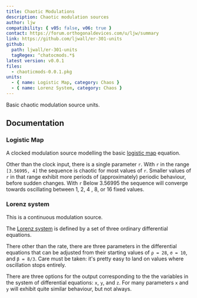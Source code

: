 ```yaml
---
title: Chaotic Modulations
description: Chaotic modulation sources
author: ljw
compatibility: { v05: false, v06: true }
contact: https://forum.orthogonaldevices.com/u/ljw/summary
link: https://github.com/ljwall/er-301-units
github:
  path: ljwall/er-301-units
  tagRegex: ^chatocmods.*$
latest version: v0.0.1
files:
  - chaoticmods-0.0.1.pkg
units:
  - { name: Logistic Map, category: Chaos }
  - { name: Lorenz System, category: Chaos }
---
```


Basic chaotic modulation source units.

## Documentation

### Logistic Map

A clocked modulation source modelling the basic [logistic map](https://en.wikipedia.org/wiki/Logistic_map) equation.

<md-img src="chaoticmods/logisticmap.png"></md-img>

Other than the clock input, there is a single parameter `r`. With `r` in the range `[3.56995, 4]` the sequence is chaotic for most values of `r`. Smaller values of `r` in that range exhibit more periods of (approximately) periodic behaviour, before sudden changes. With `r` Below 3.56995 the sequence will converge towards oscillating between 1, 2, 4 , 8, or 16 fixed values.

### Lorenz system

This is a continuous modulation source.

<md-img src="chaoticmods/lorenz.png"></md-img>

The [Lorenz system](https://en.wikipedia.org/wiki/Lorenz_system) is defined by a set of three ordinary differential equations.

There other than the rate, there are three parameters in the differential equations that can be adjusted from their starting values of `ρ = 28`, `σ = 10`, and `β = 8/3`. Care must be taken: it's pretty easy to land on values where oscillation stops entirely.

There are three options for the output corresponding to the the variables in the system of differential equations: `x`, `y`, and `z`. For many parameters `x` and `y` will exhibit quite similar behaviour, but not always.
